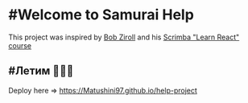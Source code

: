 # #Welcome to Samurai Help

This project was inspired by [Bob Ziroll](https://twitter.com/bobziroll) 
and his [Scrimba "Learn React" course](https://scrimba.com/learn/learnreact)

## #Летим 🚀🚀🚀

Deploy here => https://Matushini97.github.io/help-project

